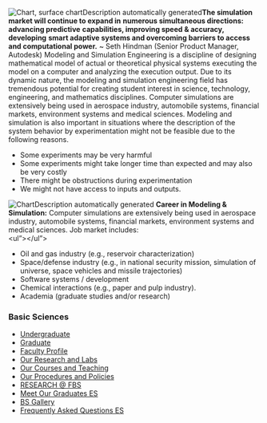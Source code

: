 ![Chart, surface chartDescription automatically generated](https://giki.edu.pk/wp-content/uploads/2021/10/1624885687_simulation.jpg)**The simulation market will continue to expand in**
**numerous simultaneous directions: advancing predictive**
**capabilities, improving speed & accuracy, developing**
**smart adaptive systems and overcoming barriers to access**
**and computational power.**
~ Seth Hindman (Senior Product Manager, Autodesk)
Modeling and Simulation Engineering is a discipline of designing mathematical model of actual or theoretical physical systems executing the model on a computer and analyzing the execution output. Due to its dynamic nature, the modeling and simulation engineering field has tremendous potential for creating student interest in science, technology, engineering, and mathematics disciplines. Computer simulations are extensively being used in aerospace industry, automobile systems, financial markets, environment systems and medical sciences. Modeling and simulation is also important in situations where the description of the system behavior by experimentation might not be feasible due to the following reasons.
  * Some experiments may be very harmful
  * Some experiments might take longer time than expected and may also be very costly
  * There might be obstructions during experimentation
  * We might not have access to inputs and outputs.


![ChartDescription automatically generated](https://giki.edu.pk/fbs/fes-undergraduate/modeling-and-simulation/)
**Career in Modeling & Simulation:** Computer simulations are extensively being used in aerospace industry, automobile systems, financial markets, environment systems and medical sciences. Job market includes:  
<ul”></ul”>
  * Oil and gas industry (e.g., reservoir characterization)
  * Space/defense industry (e.g., in national security mission, simulation of universe, space vehicles and missile trajectories)
  * Software systems / development
  * Chemical interactions (e.g., paper and pulp industry).
  * Academia (graduate studies and/or research)


### Basic Sciences
  * [Undergraduate](https://giki.edu.pk/fbs/fes-undergraduate/)
  * [Graduate](https://giki.edu.pk/fbs/fes-graduate/)
  * [Faculty Profile](https://giki.edu.pk/fbs/es-faculty-profile/)
  * [Our Research and Labs](https://giki.edu.pk/fes-labs-and-facilities/)
  * [Our Courses and Teaching](https://giki.edu.pk/our-courses-and-teaching/)
  * [Our Procedures and Policies](https://giki.edu.pk/our-procedures-and-policies/)
  * [RESEARCH @ FBS](https://giki.edu.pk/fbs/research-fes/)
  * [Meet Our Graduates ES](https://giki.edu.pk/meet-our-graduates-es/)
  * [BS Gallery](https://giki.edu.pk/fbs/es-gallery/)
  * [Frequently Asked Questions ES](https://giki.edu.pk/fbs/frequently-asked-questions-es/)


